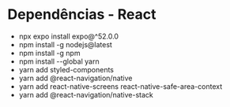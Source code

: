 # Dependências - React
- npx expo install expo@^52.0.0
- npm install -g nodejs@latest
- npm install -g npm
- npm install --global yarn
- yarn add styled-components
- yarn add @react-navigation/native
- yarn add react-native-screens react-native-safe-area-context
- yarn add @react-navigation/native-stack